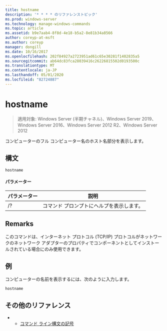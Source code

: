 ```yaml
---
title: hostname
description: '* * * * のリファレンストピック'
ms.prod: windows-server
ms.technology: manage-windows-commands
ms.topic: article
ms.assetid: b9e7aab4-8f8d-4e18-b5a2-8e81b34a8566
author: coreyp-at-msft
ms.author: coreyp
manager: dongill
ms.date: 10/16/2017
ms.openlocfilehash: 202f84927a2723951ad61c65e30281f1402835a5
ms.sourcegitcommit: ab64dc83fca28039416c26226815502d0193500c
ms.translationtype: MT
ms.contentlocale: ja-JP
ms.lasthandoff: 05/01/2020
ms.locfileid: "82724887"
---
```

# <a name="hostname"></a>hostname

> 適用対象: Windows Server (半期チャネル)、Windows Server 2019、Windows Server 2016、Windows Server 2012 R2、Windows Server 2012

コンピューターのフル コンピューター名のホスト名部分を表示します。 
## <a name="syntax"></a>構文
```
hostname
```
#### <a name="parameters"></a>パラメーター
|パラメーター|説明|
|-------|--------|
|/?|コマンド プロンプトにヘルプを表示します。|
## <a name="remarks"></a>Remarks
このコマンドは、インターネット プロトコル (TCP/IP) プロトコルがネットワークのネットワーク アダプターのプロパティでコンポーネントとしてインストールされている場合にのみ使用できます。
## <a name="examples"></a>例
コンピューターの名前を表示するには、次のように入力します。
```
hostname
```
## <a name="additional-references"></a>その他のリファレンス
-   - [コマンド ライン構文の記号](command-line-syntax-key.md)
